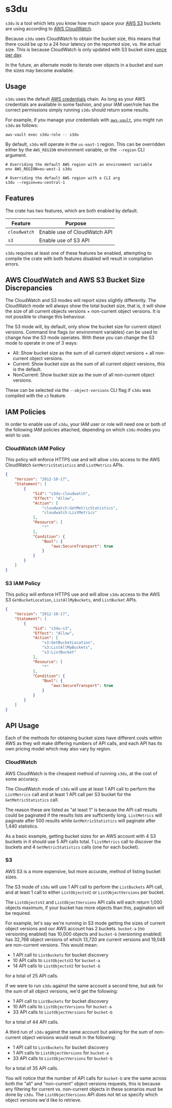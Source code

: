 # s3du

`s3du` is a tool which lets you know how much space your [AWS S3] buckets are
using according to [AWS CloudWatch].

Because `s3du` uses CloudWatch to obtain the bucket size, this means that there
could be up to a 24 hour latency on the reported size, vs. the actual size.
This is because CloudWatch is only updated with S3 bucket sizes [once per day].

In the future, an alternate mode to iterate over objects in a bucket and sum
the sizes may become available.

## Usage

`s3du` uses the default [AWS credentials] chain. As long as your AWS
credentials are available in some fashion, and your IAM user/role has the
correct permissions simply running `s3du` should return some results.

For example, if you manage your credentials with [`aws-vault`], you might run
`s3du` as follows:

```shell
aws-vault exec s3du-role -- s3du
```

By default, `s3du` will operate in the `us-east-1` region. This can be
overridden either by the `AWS_REGION` environment variable, or the `--region`
CLI argument.

```shell
# Overriding the default AWS region with an environment variable
env AWS_REGION=eu-west-1 s3du

# Overriding the default AWS region with a CLI arg
s3du --region=eu-central-1
```

## Features

The crate has two features, which are both enabled by default.

| Feature      | Purpose                      |
|--------------|------------------------------|
| `cloudwatch` | Enable use of CloudWatch API |
| `s3`         | Enable use of S3 API         |

`s3du` requires at least one of these features be enabled, attempting to
compile the crate with both features disabled will result in compilation
errors.

## AWS CloudWatch and AWS S3 Bucket Size Discrepancies

The CloudWatch and S3 modes will report sizes slightly differently. The
CloudWatch mode will always show the total bucket size, that is, it will show
the size of all current objects versions + non-current object versions. It is
not possible to change this behaviour.

The S3 mode will, by default, only show the bucket size for current object
versions. Command line flags (or environment variables) can be used to change
how the S3 mode operates. With these you can change the S3 mode to operate in
one of 3 ways:

  - All: Show bucket size as the sum of all current object versions + all
    non-current object versions.
  - Current: Show bucket size as the sum of all current object versions, this
    is the default.
  - NonCurrent: Show bucket size as the sum of all non-current object versions.

These can be selected via the `--object-versions` CLI flag if `s3du` was
compiled with the `s3` feature.

## IAM Policies

In order to enable use of `s3du`, your IAM user or role will need one or both
of the following IAM policies attached, depending on which `s3du` modes you
wish to use.

### CloudWatch IAM Policy

This policy will enforce HTTPS use and will allow `s3du` access to the AWS
CloudWatch `GetMetricStatistics` and `ListMetrics` APIs.

```json
{
    "Version": "2012-10-17",
    "Statement": [
        {
            "Sid": "s3du-cloudwatch",
            "Effect": "Allow",
            "Action": [
                "cloudwatch:GetMetricStatistics",
                "cloudwatch:ListMetrics"
            ],
            "Resource": [
                "*"
            ],
            "Condition": {
                "Bool": {
                    "aws:SecureTransport": true
                }
            }
        }
    ]
}
```

### S3 IAM Policy

This policy will enforce HTTPS use and will allow `s3du` access to the AWS S3
`GetBucketLocation`, `ListAllMyBuckets`, and `ListBucket` APIs.

```json
{
    "Version": "2012-10-17",
    "Statement": [
        {
            "Sid": "s3du-s3",
            "Effect": "Allow",
            "Action": [
                "s3:GetBucketLocation",
                "s3:ListAllMyBuckets",
                "s3:ListBucket"
            ],
            "Resource": [
                "*"
            ],
            "Condition": {
                "Bool": {
                    "aws:SecureTransport": true
                }
            }
        }
    ]
}
```

## API Usage

Each of the methods for obtaining bucket sizes have different costs within AWS
as they will make differing numbers of API calls, and each API has its own
pricing model which may also vary by region.

### CloudWatch

AWS CloudWatch is the cheapest method of running `s3du`, at the cost of some
accuracy.

The CloudWatch mode of `s3du` will use at least 1 API call to perform the
`ListMetrics` call and at least 1 API call per S3 bucket for the
`GetMetricStatistics` call.

The reason these are listed as "at least 1" is because the API call results
could be paginated if the results lists are sufficiently long.
`ListMetrics` will paginate after 500 results while `GetMetricStatistics` will
paginate after 1,440 statistics.

As a basic example, getting bucket sizes for an AWS account with 4 S3 buckets
in it should use 5 API calls total. 1 `ListMetrics` call to discover the
buckets and 4 `GetMetricStatistics` calls (one for each bucket).

### S3

AWS S3 is a more expensive, but more accurate, method of listing bucket sizes.

The S3 mode of `s3du` will use 1 API call to perform the `ListBuckets` API
call, and at least 1 call to either `ListObjectsV2` or `ListObjectVersions` per
bucket.

The `ListObjectsV2` and `ListObjectVersions` API calls will each return 1,000
objects maximum, if your bucket has more objects than this, pagination will be
required.

For example, let's say we're running in S3 mode getting the sizes of current
object versions and our AWS account has 2 buckets.
`bucket-a` (no versioning enabled) has 10,000 objects and `bucket-b`
(versioning enabled) has 32,768 object versions of which 13,720 are current
versions and 19,048 are non-current versions. This would mean:

  - 1 API call to `ListBuckets` for bucket discovery
  - 10 API calls to `ListObjectsV2` for `bucket-a`
  - 14 API calls to `ListObjectsV2` for `bucket-b`

for a total of 25 API calls.

If we were to run `s3du` against the same account a second time, but ask for
the sum of all object versions, we'd get the following:

  - 1 API call to `ListBuckets` for bucket discovery
  - 10 API calls to `ListObjectVersions` for `bucket-a`
  - 33 API calls to `ListObjectVersions` for `bucket-b`

for a total of 44 API calls.

A third run of `s3du` against the same account but asking for the sum of
non-current object versions would result in the following:

  - 1 API call to `ListBuckets` for bucket discovery
  - 1 API calls to `ListObjectVersions` for `bucket-a`
  - 33 API calls to `ListObjectVersions` for `bucket-b`

for a total of 35 API calls.

You will notice that the number of API calls for `bucket-b` are the same across
both the "all" and "non-current" object versions requests, this is because any
filtering for current vs. non-current objects in these scenarios must be done
by `s3du`. The `ListObjectVersions` API does not let us specify which object
versions we'd like to retrieve.

<!-- links -->
[`aws-vault`]: https://github.com/99designs/aws-vault/
[once per day]: https://docs.aws.amazon.com/AmazonS3/latest/dev/cloudwatch-monitoring.html
[AWS credentials]: https://docs.aws.amazon.com/cli/latest/userguide/cli-chap-configure.html
[AWS CloudWatch]: https://aws.amazon.com/cloudwatch/
[AWS S3]: https://aws.amazon.com/s3/
